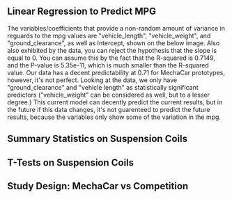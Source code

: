 ## Linear Regression to Predict MPG

The variables/coefficients that provide a non-random amount of variance in reguards to the mpg values are "vehicle_length", "vehicle_weight", and "ground_clearance", as well as Intercept, shown on the below image. Also also exhibited by the data, you can reject the hypothesis that the slope is equal to 0. You can assume this by the fact that the R-squared is 0.7149, and the P-value is 5.35e-11, which is much smaller than the R-squared value. Our data has a decent predictability at 0.71 for MechaCar prototypes, however, it's not perfect. Looking at the data, we only have "ground_clearance" and "vehicle length" as statistically significant predictors ("vehicle_weight" can be considered as well, but to a lesser degree.) This current model can decently predict the current results, but in the future if this data changes, it's not guarenteed to predict the future results, because the variables only show some of the variation in the mpg.



## Summary Statistics on Suspension Coils

## T-Tests on Suspension Coils

## Study Design: MechaCar vs Competition
